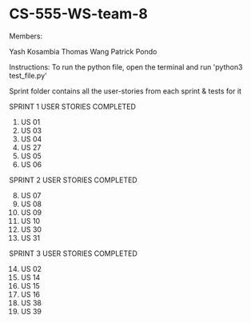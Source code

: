 # CS-555-WS-team-8

Members:

Yash Kosambia
Thomas Wang
Patrick Pondo

Instructions:
To run the python file, open the terminal and run 'python3 test_file.py'

Sprint folder contains all the user-stories from each sprint & tests for it


SPRINT 1 
USER STORIES COMPLETED 

1. US 01
2. US 03
3. US 04
4. US 27
5. US 05
6. US 06

SPRINT 2
USER STORIES COMPLETED 

8. US 07
9. US 08
10. US 09
11. US 10
12. US 30
13. US 31

SPRINT 3 
USER STORIES COMPLETED

14. US 02
15. US 14
16. US 15
17. US 16
18. US 38
19. US 39

